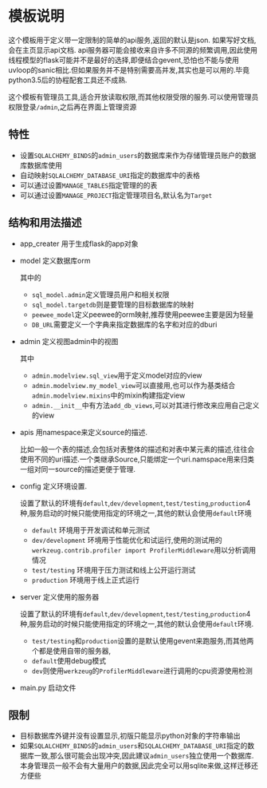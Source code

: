 # 模板说明

这个模板用于定义带一定限制的简单的api服务,返回的默认是json. 如果写好文档,会在主页显示api文档. api服务器可能会接收来自许多不同源的频繁调用,因此使用线程模型的flask可能并不是最好的选择,即便结合gevent,恐怕也不能与使用uvloop的sanic相比.但如果服务并不是特别需要高并发,其实也是可以用的.毕竟python3.5后的协程配套工具还不成熟.

这个模板有管理员工具,适合开放读取权限,而其他权限受限的服务.可以使用管理员权限登录`/admin`,之后再在界面上管理资源

## 特性

+ 设置`SQLALCHEMY_BINDS`的`admin_users`的数据库来作为存储管理员账户的数据库数据库使用
+ 自动映射`SQLALCHEMY_DATABASE_URI`指定的数据库中的表格
+ 可以通过设置`MANAGE_TABLES`指定管理的的表
+ 可以通过设置`MANAGE_PROJECT`指定管理项目名,默认名为`Target`

## 结构和用法描述

+ app_creater 用于生成flask的app对象

+ model 定义数据库orm

    其中的
    + `sql_model.admin`定义管理员用户和相关权限
    + `sql_model.targetdb`则是要管理的目标数据库的映射
    + `peewee_model`定义peewee的orm映射,推荐使用peewee主要是因为轻量
    + `DB_URL`需要定义一个字典来指定数据库的名字和对应的dburi

+ admin 定义视图admin中的视图

    其中
    + `admin.modelview.sql_view`用于定义model对应的view
    + `admin.modelview.my_model_view`可以直接用,也可以作为基类结合`admin.modelview.mixins`中的mixin构建指定view
    + `admin.__init__`中有方法`add_db_views`,可以对其进行修改来应用自己定义的view

+ apis 用namespace来定义source的描述.
    
    比如一般一个表的描述,会包括对表整体的描述和对表中某元素的描述,往往会使用不同的uri描述.一个类继承Source,只能绑定一个uri.namspace用来归类一组对同一source的描述更便于管理.


+ config 定义环境设置.

    设置了默认的环境有`default`,`dev/development`,`test/testing`,`production`4种,服务启动的时候只能使用指定的环境之一,其他的默认会使用`default`环境

    + `default` 环境用于开发调试和单元测试
    + `dev/development` 环境用于性能优化和试运行,使用的测试用的`werkzeug.contrib.profiler import ProfilerMiddleware`用以分析调用情况
    + `test/testing` 环境用于压力测试和线上公开运行测试
    + `production` 环境用于线上正式运行

+ server 定义使用的服务器

    设置了默认的环境有`default`,`dev/development`,`test/testing`,`production`4种,服务启动的时候只能使用指定的环境之一,其他的默认会使用`default`环境.

    + `test/testing`和`production`设置的是默认使用gevent来跑服务,而其他两个都是使用自带的服务器,
    + `default`使用debug模式
    + `dev`则使用`werkzeug`的`ProfilerMiddleware`进行调用的cpu资源使用检测

+ main.py 启动文件

## 限制

+ 目标数据库外键并没有设置显示,初版只能显示python对象的字符串输出
+ 如果`SQLALCHEMY_BINDS`的`admin_users`和`SQLALCHEMY_DATABASE_URI`指定的数据库一致,那么很可能会出现冲突,因此建议`admin_users`独立使用一个数据库.本身管理员一般不会有大量用户的数据,因此完全可以用sqlite来做,这样迁移还方便些